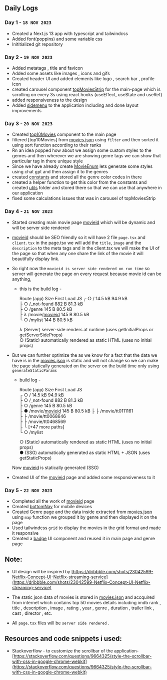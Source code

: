 ## Daily Logs

### Day 1 -  `18 NOV 2023`
 - Created a Next.js 13 app with typescript and tailwindcss
 - Added font(poppins) and some variable css
 - Inititialized git repository 

### Day 2 - `19 NOV 2023`
 - Added metatags , title and favicon
 - Added some assets like images , icons and gifs 
 - Created header UI and added elements like logo , search bar , profile icon 
 - created carousel component [topMoviesStrip](./src/components/topMoviesStrip.tsx) for the main-page  which is scrolling on every 3s using react hooks (useEffect, useState and useRef) 
 - added responsiveness to the design
 - Added [sidemenu](./src/components/menu.tsx) to the application including and done layout improvements

### Day 3 - `20 NOV 2023`
  
  - Created [top10Movies](./src/components/top10Movies.tsx) component to the main page 
  - filtered [top10Movies] from [movies.json] using `filter` and then sorted it using sort function according to their ranks
  - Rn an idea popped how about we assign some custom styles to the genres and then wherever we are showing genre tags we can show that particular tag in there unique style
  - Since we have already create [MovieEnum](./src/types/movies.ts) lets generate some styles using chat gpt and then assign it to the genres
  - created [constants](./src/constants.ts) and stored all the genre color codes in there 
  - created a helper function to get this color from the constants and created [utils](./src/utils/getGenreStyle.ts) folder and stored there so that we can use that anywhere in our application
  - fixed some calculations issues that was in carousel of topMoviesStrip

### Day 4 - `21 NOV 2023`
  
  - Started creating  main movie page [movieid] which will be dynamic  and will be server side rendered
  - [movieid] should be SEO friendly so it will have 2 file `page.tsx` and `client.tsx` in the page.tsx we will add the `title`, `image` and the `description` to the  meta tags and in the client.tsx we will make the UI of the page so that when any one share the link of the movie it will beautifully display link.
  - So right now the `movieid is server side rendered on run time` so server will generate the page on every request because movie id can be anything, 
    
    - this is the build log -
  
      Route (app)                              Size     First Load JS
      ┌ ○ /                                    14.5 kB        94.9      kB                                                            
      ├ ○ /_not-found                          882 B          81.3 kB                       
      ├ ○ /genre                               145 B          80.5 kB                       
      ├ λ /movie/[movieid]                     145 B          80.5 kB                           
      └ ○ /mylist                              144 B          80.5 kB                           

      λ  (Server)  server-side renders at runtime (uses getInitialProps or getServerSideProps)                         
      ○  (Static)  automatically rendered as static HTML (uses no initial props)                         
    
  - But we can further optimize the as we know for a fact that the data we have is in the [movies.json] is static and will not change so we can make the page statically generated on the server on the build time only using `generateStaticParams`   

     - build log -  
                                
       Route (app)                              Size     First Load JS                                                      
        ┌ ○ /                                    14.5 kB        94.9 kB                                            
        ├ ○ /_not-found                          882 B          81.3 kB                                              
        ├ ○ /genre                               145 B          80.5 kB                                       
        ├ ● /movie/[movieid]                     145 B          80.5 kB
        ├   ├ /movie/tt0111161                                           
        ├   ├ /movie/tt0068646                                           
        ├   ├ /movie/tt0468569                                           
        ├   └ [+47 more paths]                                           
        └ ○ /mylist    
   
        ○  (Static)  automatically rendered as static HTML (uses no initial props)    
        ●  (SSG)     automatically generated as static HTML + JSON (uses getStaticProps)
    
    Now  [movieid] is statically generated (SSG) 

  - Created UI of the [movieid] page and added some responsiveness to it

### Day 5 - `22 NOV 2023`

  - Completed all the work of [movieid] page 
  - Created [bottomNav] for mobile devices
  - Created Genre page and the data inside extracted from [movies.json] using `map` function we grouped it by genre and then displayed it on the page
  - Used tailwindcss `grid` to display the movies in the grid format and made it responsive
  - Created a [badge] UI component and reused it in main page and genre page






## Note:

- UI design will be inspired by [https://dribbble.com/shots/23042599-Netflix-Concept-UI-Netflix-streaming-service](https://dribbble.com/shots/23042599-Netflix-Concept-UI-Netflix-streaming-service)

- The static json data of movies is stored in [movies.json] and accquired from internet which contains top 50 movies details including imdb rank , title , description , image , rating , year , genre , duration , trailer link , cast , director , etc. 
- All `page.tsx` files will be `server side rendered` .



  


## Resources and code snippets i used: 
    
    
- Stackoverflow - to customize the scrollbar of the application- [https://stackoverflow.com/questions/9664325/style-the-scrollbar-with-css-in-google-chrome-webkit](https://stackoverflow.com/questions/9664325/style-the-scrollbar-with-css-in-google-chrome-webkit)
 
[movies.json]: ./src/movies.json
[movieid]: ./src/app/movie/[movieid].tsx
[bottomNav]: ./src/components/navigation/bottomNav.tsx
[badge]: ./src/components/ui/badge.tsx
